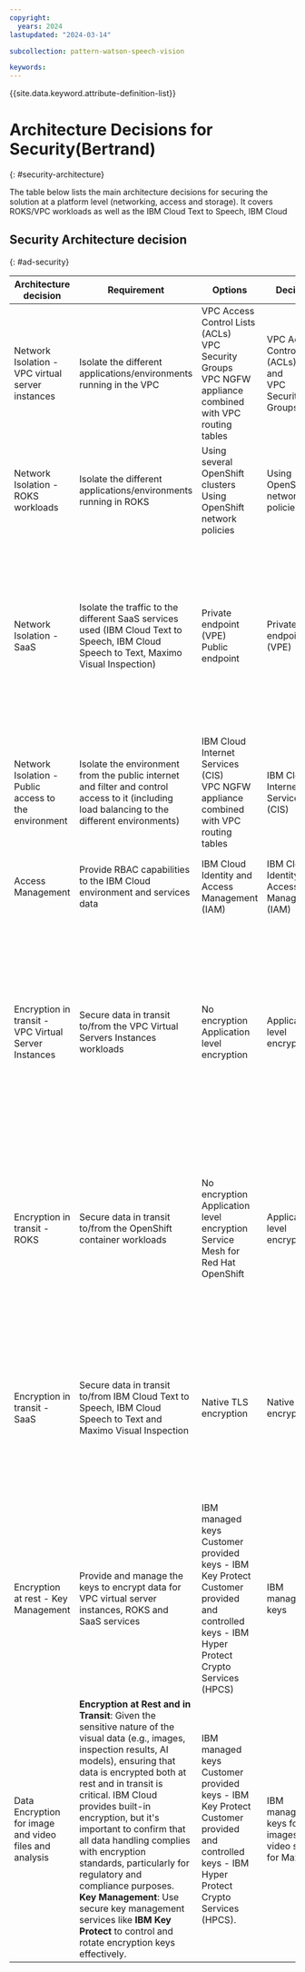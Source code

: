 ```yaml
---
copyright:
  years: 2024
lastupdated: "2024-03-14"

subcollection: pattern-watson-speech-vision

keywords:
---
```


{{site.data.keyword.attribute-definition-list}}

# Architecture Decisions for Security(Bertrand)

{: \#security-architecture}

The table below lists the main architecture decisions for securing the solution at a platform level (networking, access and storage). It covers ROKS/VPC workloads as well as the IBM Cloud Text to Speech, IBM Cloud

## Security Architecture decision

{: \#ad-security}

| Architecture decision                                  | Requirement                                                                                                                                                                                                                                                                                                                                                                                                                                                                                                                           | Options                                                                                                                                                  | Decision                                                             | Rationale                                                                                                                                                                                                                                    |
|--------------------------------------------------------|---------------------------------------------------------------------------------------------------------------------------------------------------------------------------------------------------------------------------------------------------------------------------------------------------------------------------------------------------------------------------------------------------------------------------------------------------------------------------------------------------------------------------------------|----------------------------------------------------------------------------------------------------------------------------------------------------------|----------------------------------------------------------------------|----------------------------------------------------------------------------------------------------------------------------------------------------------------------------------------------------------------------------------------------|
| Network Isolation - VPC virtual server instances       | Isolate the different applications/environments running in the VPC                                                                                                                                                                                                                                                                                                                                                                                                                                                                    | VPC Access Control Lists (ACLs) <br> VPC Security Groups <br> VPC NGFW appliance combined with VPC routing tables                                     | VPC Access Control Lists (ACLs) <br> and <br> VPC Security Groups | Native VPC capabilities, simpler to implement and no specific skills required                                                                                                                                                                |
| Network Isolation - ROKS workloads                     | Isolate the different applications/environments running in ROKS                                                                                                                                                                                                                                                                                                                                                                                                                                                                       | Using several OpenShift clusters <br> Using OpenShift network policies                                                                                  | Using OpenShift network policies                                     | Native OpenShift capability, lower infrastructure footprint and cost                                                                                                                                                                         |
| Network Isolation - SaaS                               | Isolate the traffic to the different SaaS services used (IBM Cloud Text to Speech, IBM Cloud Speech to Text, Maximo Visual Inspection)                                                                                                                                                                                                                                                                                                                                                                                                | Private endpoint (VPE) <br> Public endpoint                                                                                                             | Private endpoint (VPE)                                               | SaaS services are by definition (in most cases) multitenant and accessed through the same target, however using a VPC private endpoint at least ensures that the path remains private thus increasing the security and avoiding egress costs |
| Network Isolation - Public access to the environment   | Isolate the environment from the public internet and filter and control access to it (including load balancing to the different environments)                                                                                                                                                                                                                                                                                                                                                                                         | IBM Cloud Internet Services (CIS) <br> VPC NGFW appliance combined with VPC routing tables                                                              | IBM Cloud Internet Services (CIS)                                    | As a service offering, easier to implement and with better scalability                                                                                                                                                                       |
| Access Management                                      | Provide RBAC capabilities to the IBM Cloud environment and services data                                                                                                                                                                                                                                                                                                                                                                                                                                                              | IBM Cloud Identity and Access Management (IAM)                                                                                                           | IBM Cloud Identity and Access Management (IAM)                       | Built-in IBM Cloud capability, supported by all IBM Cloud services                                                                                                                                                                           |
| Encryption in transit - VPC Virtual Server Instances   | Secure data in transit to/from the VPC Virtual Servers Instances workloads                                                                                                                                                                                                                                                                                                                                                                                                                                                            | No encryption <br> Application level encryption                                                                                                         | Application level encryption                                         | Only way to implement encryption in transit for application running on a VPC virtual server instance, if the application is not publicly exposed, no encryption might be acceptable but this depends on the exact customer's requirements    |
| Encryption in transit - ROKS                           | Secure data in transit to/from the OpenShift container workloads                                                                                                                                                                                                                                                                                                                                                                                                                                                                      | No encryption <br> Application level encryption <br> Service Mesh for Red Hat OpenShift                                                               | Application level encryption                                         | Lower infrastructure footprint and simpler Openshift cluster design and management, same approach needed to secure VPC virtual server instances communications in any case                                                                   |
| Encryption in transit - SaaS                           | Secure data in transit to/from IBM Cloud Text to Speech, IBM Cloud Speech to Text and Maximo Visual Inspection                                                                                                                                                                                                                                                                                                                                                                                                                        | Native TLS encryption                                                                                                                                    | Native TLS encryption                                                | Text to Speech, IBM Cloud Speech to Text are exposed via HTTP and WebSocket interfaces and natively support TLS 1.2. Maximo Visual Inspection is exposed via REST APIs which also support TLS natively.                                      |
| Encryption at rest - Key Management                    | Provide and manage the keys to encrypt data for VPC virtual server instances, ROKS and SaaS services                                                                                                                                                                                                                                                                                                                                                                                                                                  | IBM managed keys <br> Customer provided keys - IBM Key Protect <br> Customer provided and controlled keys - IBM Hyper Protect Crypto Services (HPCS)  | IBM managed keys                                                     | Native solution, compatible with all IBM Cloud services. However this is dependent on the exact customer's requirements in terms of control over the encryption keys                                                                         |
| Data Encryption for image and video files and analysis | **Encryption at Rest and in Transit**: Given the sensitive nature of the visual data (e.g., images, inspection results, AI models), ensuring that data is encrypted both at rest and in transit is critical. IBM Cloud provides built-in encryption, but it's important to confirm that all data handling complies with encryption standards, particularly for regulatory and compliance purposes. **Key Management**: Use secure key management services like **IBM Key Protect** to control and rotate encryption keys effectively. | IBM managed keys <br> Customer provided keys - IBM Key Protect <br> Customer provided and controlled keys - IBM Hyper Protect Crypto Services (HPCS). | IBM managed keys for images and video shared for Maximo              | Native solution, compatible with all IBM Cloud services. However this is dependent on the exact customer's requirements in terms of control over the encryption keys                                                                         |
